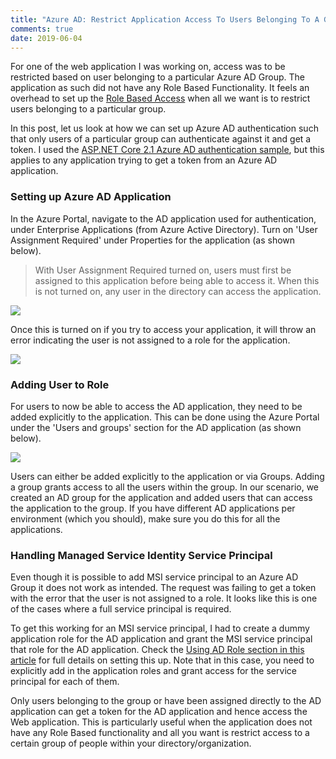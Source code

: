 ```yaml
---
title: "Azure AD: Restrict Application Access To Users Belonging To A Group"
comments: true
date: 2019-06-04
---
```


For one of the web application I was working on, access was to be restricted based on user belonging to a particular Azure AD Group. The application as such did not have any Role Based Functionality. It feels an overhead to set up the [Role Based Access](https://www.rahulpnath.com/blog/dot-net-core-api-and-azure-ad-groups-based-access/) when all we want is to restrict users belonging to a particular group. 

In this post, let us look at how we can set up Azure AD authentication such that only users of a particular group can authenticate against it and get a token. I used the [ASP.NET Core 2.1 Azure AD authentication sample](https://github.com/juunas11/aspnetcore2aadauth), but this applies to any application trying to get a token from an Azure AD application. 

### Setting up Azure AD Application

In the Azure Portal, navigate to the AD application used for authentication, under Enterprise Applications (from Azure Active Directory). Turn on 'User Assignment Required' under Properties for the application (as shown below).

> With User Assignment Required turned on, users must first be assigned to this application before being able to access it. When this is not turned on, any user in the directory can access the application.

![](/images/azure_ad_user_assignment.jpg)

Once this is turned on if you try to access your application, it will throw an error indicating the user is not assigned to a role for the application.

![](/images/azure_ad_user_role_error.jpg)

### Adding User to Role

For users to now be able to access the AD application, they need to be added explicitly to the application. This can be done using the Azure Portal under the 'Users and groups' section for the AD application (as shown below).

![](/images/azure_ad_user_role_add.jpg)

Users can either be added explicitly to the application or via Groups. Adding a group grants access to all the users within the group. In our scenario, we created an AD group for the application and added users that can access the application to the group. If you have different AD applications per environment (which you should), make sure you do this for all the applications.

### Handling Managed Service Identity Service Principal

Even though it is possible to add MSI service principal to an Azure AD Group it does not work as intended. The request was failing to get a token with the error that the user is not assigned to a role. It looks like this is one of the cases where a full service principal is required.

To get this working for an MSI service principal, I had to create a dummy application role for the AD application and grant the MSI service principal that role for the AD application. Check the [Using AD Role section in this article](https://www.rahulpnath.com/blog/how-to-authenticate-azure-function-with-azure-web-app-using-managed-service-identity/#using-ad-role) for full details on setting this up. Note that in this case, you need to explicitly add in the application roles and grant access for the service principal for each of them.


Only users belonging to the group or have been assigned directly to the AD application can get a token for the AD application and hence access the Web application. This is particularly useful when the application does not have any Role Based functionality and all you want is restrict access to a certain group of people within your directory/organization.